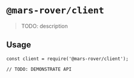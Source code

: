 # `@mars-rover/client`

> TODO: description

## Usage

```
const client = require('@mars-rover/client');

// TODO: DEMONSTRATE API
```
